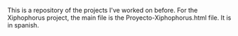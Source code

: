 This is a repository of the projects I've worked on before. 
For the Xiphophorus project, the main file is the Proyecto-Xiphophorus.html file. It is in spanish. 

